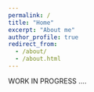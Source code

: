 ```yaml
---
permalink: /
title: "Home"
excerpt: "About me"
author_profile: true
redirect_from: 
  - /about/
  - /about.html
---
```


WORK IN PROGRESS ....